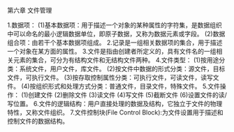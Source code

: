 第六章 文件管理

1.数据项：
	(1)基本数据项：用于描述一个对象的某种属性的字符集，是数据组织中可以命名的最小逻辑数据单位，即原子数据，又称为数据元素或字段。
	(2)数据组合项：由若干个基本数据项组成。
2.记录是一组相关数据项的集合，用于描述一个对象在某方面的属性。
3.文件是指由创建者所定义的，具有文件名的一组相关元素的集合，可分为有结构文件和无结构文件两种。
4.文件类型：
	(1)按用途分类：系统文件，用户文件，库文件。
	(2)按文件中数据的形式分类：源文件，目标文件，可执行文件。
	(3)按存取控制属性分类：可执行文件，可读文件，读写文件。
	(4)按组织形式和处理方式分类：普通文件，目录文件，特殊文件。
5.文件操作：
	(1)创建文件
	(2)删除文件
	(3)读文件
	(4)写文件
	(5)截断文件
	(6)设置文件的读/写位置。
6.文件的逻辑结构：用户直接处理的数据及结构，它独立于文件的物理特性，又称文件组织。
7.文件控制块(File Control Block):为文件设置用于描述和控制文件的数据结构。